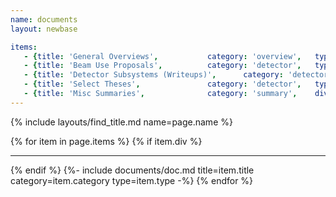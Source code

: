 ```yaml
---
name: documents
layout: newbase

items:
   - {title: 'General Overviews',			category: 'overview',	type: 'document'}
   - {title: 'Beam Use Proposals',			category: 'detector',	type: 'bup'}
   - {title: 'Detector Subsystems (Writeups)',		category: 'detector',	type: 'writeup'}
   - {title: 'Select Theses',				category: 'detector',	type: 'thesis'}
   - {title: 'Misc Summaries',				category: 'summary',	div: yes }
---
```

{% include layouts/find_title.md name=page.name %}

{% for item in page.items %}
{% if item.div %}<hr/>{% endif %}
{%- include documents/doc.md title=item.title category=item.category type=item.type -%}
{% endfor %}
